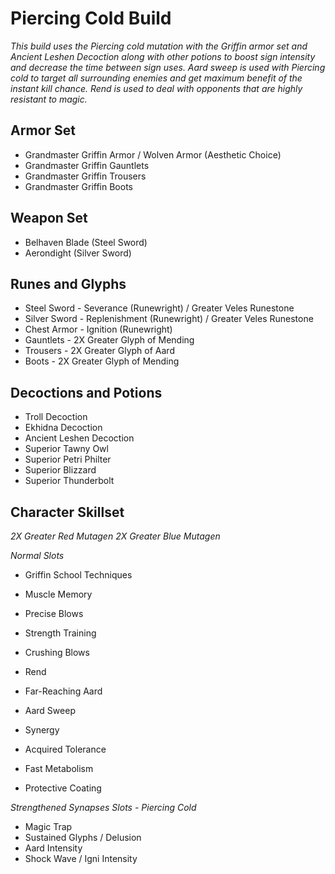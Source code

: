 # Piercing Cold Build

*This build uses the Piercing cold mutation with the Griffin armor set and Ancient Leshen Decoction along with other potions to boost sign intensity and decrease the time between sign uses. Aard sweep is used with Piercing cold to target all surrounding enemies and get maximum benefit of the instant kill chance. Rend is used to deal with opponents that are highly resistant to magic.*

## Armor Set

* Grandmaster Griffin Armor / Wolven Armor (Aesthetic Choice)
* Grandmaster Griffin Gauntlets
* Grandmaster Griffin Trousers
* Grandmaster Griffin Boots

## Weapon Set

* Belhaven Blade (Steel Sword)
* Aerondight (Silver Sword)

## Runes and Glyphs

* Steel Sword - Severance (Runewright) / Greater Veles Runestone
* Silver Sword - Replenishment (Runewright) / Greater Veles Runestone
* Chest Armor - Ignition (Runewright)
* Gauntlets - 2X Greater Glyph of Mending
* Trousers - 2X Greater Glyph of Aard
* Boots - 2X Greater Glyph of Mending

## Decoctions and Potions

* Troll Decoction
* Ekhidna Decoction
* Ancient Leshen Decoction
* Superior Tawny Owl
* Superior Petri Philter
* Superior Blizzard
* Superior Thunderbolt

## Character Skillset

*2X Greater Red Mutagen*
*2X Greater Blue Mutagen*

*Normal Slots*
* Griffin School Techniques
* Muscle Memory
* Precise Blows

* Strength Training
* Crushing Blows
* Rend

* Far-Reaching Aard
* Aard Sweep
* Synergy

* Acquired Tolerance
* Fast Metabolism
* Protective Coating

*Strengthened Synapses Slots - Piercing Cold*
* Magic Trap
* Sustained Glyphs / Delusion
* Aard Intensity
* Shock Wave / Igni Intensity